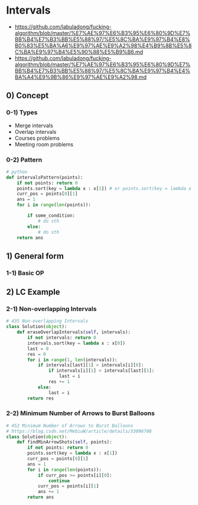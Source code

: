 # Intervals
- https://github.com/labuladong/fucking-algorithm/blob/master/%E7%AE%97%E6%B3%95%E6%80%9D%E7%BB%B4%E7%B3%BB%E5%88%97/%E5%8C%BA%E9%97%B4%E8%B0%83%E5%BA%A6%E9%97%AE%E9%A2%98%E4%B9%8B%E5%8C%BA%E9%97%B4%E5%90%88%E5%B9%B6.md
- https://github.com/labuladong/fucking-algorithm/blob/master/%E7%AE%97%E6%B3%95%E6%80%9D%E7%BB%B4%E7%B3%BB%E5%88%97/%E5%8C%BA%E9%97%B4%E4%BA%A4%E9%9B%86%E9%97%AE%E9%A2%98.md 

## 0) Concept  

### 0-1) Types
- Merge intervals
- Overlap intervals
- Courses problems
- Meeting room problems

### 0-2) Pattern
```python
# python
def intervalsPattern(points):
    if not points: return 0
    points.sort(key = lambda x : x[1]) # or points.sort(key = lambda x : x[0])...depends  
    curr_pos = points[0][1]
    ans = 1
    for i in range(len(points)):

        if some_condition:
            # do sth
        else:
            # do sth
    return ans
```

## 1) General form

### 1-1) Basic OP

## 2) LC Example

### 2-1) Non-overlapping Intervals
```python
# 435 Non-overlapping Intervals
class Solution(object):
    def eraseOverlapIntervals(self, intervals):
        if not intervals: return 0
        intervals.sort(key = lambda x : x[0])
        last = 0
        res = 0
        for i in range(1, len(intervals)):
            if intervals[last][1] > intervals[i][0]:
                if intervals[i][1] < intervals[last][1]:
                    last = i
                res += 1
            else:
                last = i
        return res
```

### 2-2) Minimum Number of Arrows to Burst Balloons
```python
# 452 Minimum Number of Arrows to Burst Balloons
# https://blog.csdn.net/MebiuW/article/details/53096708
class Solution(object):
    def findMinArrowShots(self, points):
        if not points: return 0
        points.sort(key = lambda x : x[1])
        curr_pos = points[0][1]
        ans = 1
        for i in range(len(points)):
            if curr_pos >= points[i][0]:
                continue
            curr_pos = points[i][1]
            ans += 1
        return ans
```
